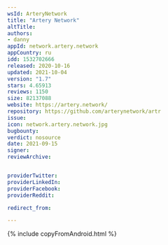 ```yaml
---
wsId: ArteryNetwork
title: "Artery Network"
altTitle: 
authors:
- danny
appId: network.artery.network
appCountry: ru
idd: 1532702666
released: 2020-10-16
updated: 2021-10-04
version: "1.7"
stars: 4.65913
reviews: 1150
size: 82137088
website: https://artery.network/
repository: https://github.com/arterynetwork/artr
issue: 
icon: network.artery.network.jpg
bugbounty: 
verdict: nosource
date: 2021-09-15
signer: 
reviewArchive:


providerTwitter: 
providerLinkedIn: 
providerFacebook: 
providerReddit: 

redirect_from:

---
```


{% include copyFromAndroid.html %}
